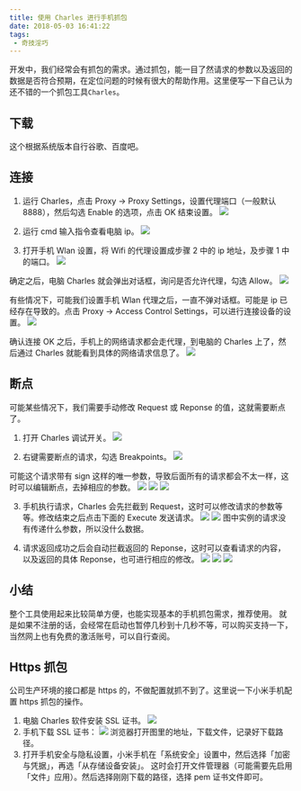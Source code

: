 ```yaml
---
title: 使用 Charles 进行手机抓包
date: 2018-05-03 16:41:22
tags:
 - 奇技淫巧
---
```

开发中，我们经常会有抓包的需求。通过抓包，能一目了然请求的参数以及返回的数据是否符合预期，在定位问题的时候有很大的帮助作用。这里便写一下自己认为还不错的一个抓包工具``Charles``。

## 下载
这个根据系统版本自行谷歌、百度吧。

<!-- more -->

## 连接
1. 运行 Charles，点击 Proxy -> Proxy Settings，设置代理端口（一般默认8888），然后勾选 Enable 的选项，点击 OK 结束设置。
![](http://7xryow.com1.z0.glb.clouddn.com/2018/5/3/%E5%BE%AE%E4%BF%A1%E5%9B%BE%E7%89%87_20180503163742.png)

2. 运行 cmd 输入指令查看电脑 ip。
![](http://7xryow.com1.z0.glb.clouddn.com/2018/5/3/%E5%BE%AE%E4%BF%A1%E5%9B%BE%E7%89%87_20180503165110.png)

3. 打开手机 Wlan 设置，将 Wifi 的代理设置成步骤 2 中的 ip 地址，及步骤 1 中的端口。
![](http://7xryow.com1.z0.glb.clouddn.com/2018/5/3/%E5%BE%AE%E4%BF%A1%E5%9B%BE%E7%89%87_20180503170651.jpg)

确定之后，电脑 Charles 就会弹出对话框，询问是否允许代理，勾选 Allow。
![](http://7xryow.com1.z0.glb.clouddn.com/2018/5/3/%E5%BE%AE%E4%BF%A1%E5%9B%BE%E7%89%87_20180503163751.png)

有些情况下，可能我们设置手机 Wlan 代理之后，一直不弹对话框。可能是 ip 已经存在导致的。点击 Proxy -> Access Control Settings，可以进行连接设备的设置。
![](http://7xryow.com1.z0.glb.clouddn.com/2018/5/3/%E5%BE%AE%E4%BF%A1%E5%9B%BE%E7%89%87_20180503165430.png)

确认连接 OK 之后，手机上的网络请求都会走代理，到电脑的 Charles 上了，然后通过 Charles 就能看到具体的网络请求信息了。
![](http://7xryow.com1.z0.glb.clouddn.com/2018/5/3/%E5%BE%AE%E4%BF%A1%E5%9B%BE%E7%89%87_20180503163753.png)

## 断点
可能某些情况下，我们需要手动修改 Request 或 Reponse 的值，这就需要断点了。
1. 打开 Charles 调试开关。
![](http://7xryow.com1.z0.glb.clouddn.com/2018/5/3/%E5%BE%AE%E4%BF%A1%E5%9B%BE%E7%89%87_20180503171900.png)

2. 右键需要断点的请求，勾选 Breakpoints。
![](http://7xryow.com1.z0.glb.clouddn.com/2018/5/3/%E5%BE%AE%E4%BF%A1%E5%9B%BE%E7%89%87_20180503163637.png)

可能这个请求带有 sign 这样的唯一参数，导致后面所有的请求都会不太一样，这时可以编辑断点，去掉相应的参数。
![](http://7xryow.com1.z0.glb.clouddn.com/2018/5/3/%E5%BE%AE%E4%BF%A1%E5%9B%BE%E7%89%87_20180503163716.png)
![](http://7xryow.com1.z0.glb.clouddn.com/2018/5/3/%E5%BE%AE%E4%BF%A1%E5%9B%BE%E7%89%87_20180503163719.png)
![](http://7xryow.com1.z0.glb.clouddn.com/2018/5/3/%E5%BE%AE%E4%BF%A1%E5%9B%BE%E7%89%87_20180503163724.png)

3. 手机执行请求，Charles 会先拦截到 Request，这时可以修改请求的参数等等。修改结束之后点击下面的 Execute 发送请求。
![](http://7xryow.com1.z0.glb.clouddn.com/2018/5/3/%E5%BE%AE%E4%BF%A1%E5%9B%BE%E7%89%87_20180503163729.png)
![](http://7xryow.com1.z0.glb.clouddn.com/2018/5/3/%E5%BE%AE%E4%BF%A1%E5%9B%BE%E7%89%87_20180503163732.png)
图中实例的请求没有传递什么参数，所以没什么数据。

4. 请求返回成功之后会自动拦截返回的 Reponse，这时可以查看请求的内容，以及返回的具体 Reponse，也可进行相应的修改。
![](http://7xryow.com1.z0.glb.clouddn.com/2018/5/3/%E5%BE%AE%E4%BF%A1%E5%9B%BE%E7%89%87_20180503163735.png)
![](http://7xryow.com1.z0.glb.clouddn.com/2018/5/3/%E5%BE%AE%E4%BF%A1%E5%9B%BE%E7%89%87_20180503163737.png)
![](http://7xryow.com1.z0.glb.clouddn.com/2018/5/3/%E5%BE%AE%E4%BF%A1%E5%9B%BE%E7%89%87_20180503163739.png)

## 小结
整个工具使用起来比较简单方便，也能实现基本的手机抓包需求，推荐使用。
就是如果不注册的话，会经常在启动也暂停几秒到十几秒不等，可以购买支持一下，当然网上也有免费的激活账号，可以自行查阅。

## Https 抓包
公司生产环境的接口都是 https 的，不做配置就抓不到了。这里说一下小米手机配置 https 抓包的操作。
1. 电脑 Charles 软件安装 SSL 证书。
![](https://images-1258496336.cos.ap-chengdu.myqcloud.com/1.png)
2. 手机下载 SSL 证书：
![](https://images-1258496336.cos.ap-chengdu.myqcloud.com/2.png)
浏览器打开图里的地址，下载文件，记录好下载路径。
3. 打开手机安全与隐私设置，小米手机在「系统安全」设置中，然后选择「加密与凭据」，再选「从存储设备安装」。
这时会打开文件管理器（可能需要先启用「文件」应用）。然后选择刚刚下载的路径，选择 pem 证书文件即可。